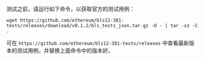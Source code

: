 
测试之前，请运行如下命令，以获取官方的测试用例：

```shell
wget https://github.com/ethereum/bls12-381-tests/releases/download/v0.1.2/bls_tests_json.tar.gz -O - | tar -xz -C .
```

可在 `https://github.com/ethereum/bls12-381-tests/releases` 中查看最新版本的测试用例，并替换上面命令中的版本好。
